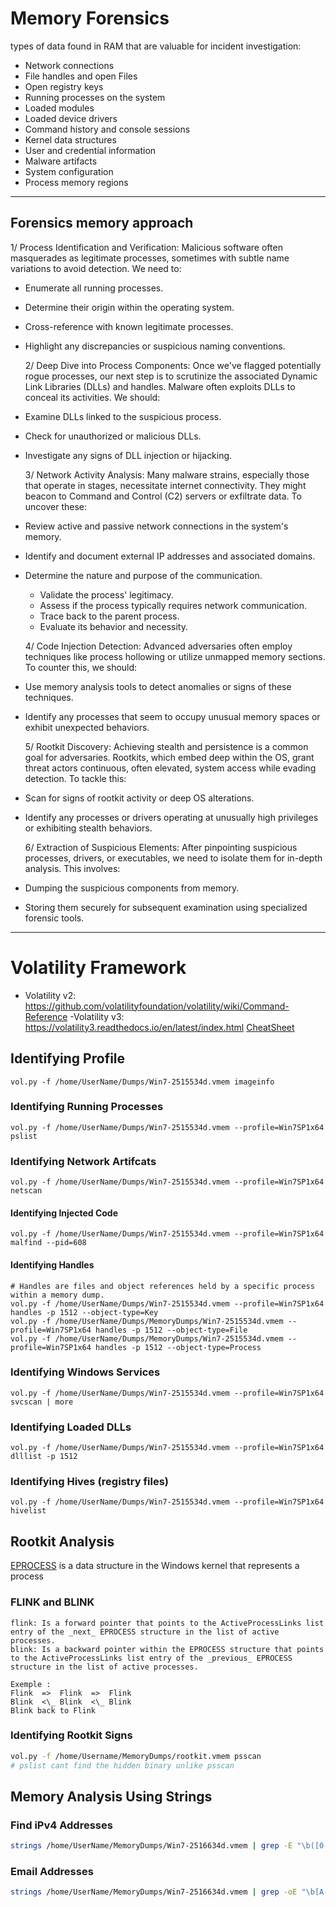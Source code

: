 # Memory Forensics

types of data found in RAM that are valuable for incident investigation:

- Network connections
- File handles and open Files
- Open registry keys
- Running processes on the system
- Loaded modules
- Loaded device drivers
- Command history and console sessions
- Kernel data structures
- User and credential information
- Malware artifacts
- System configuration
- Process memory regions


________________________________________________________________________________________

## Forensics memory approach
   1/ Process Identification and Verification: Malicious software often masquerades as legitimate processes, sometimes with subtle name variations to avoid detection. We need to:
   
- Enumerate all running processes.
- Determine their origin within the operating system.
- Cross-reference with known legitimate processes.
- Highlight any discrepancies or suspicious naming conventions.

   2/ Deep Dive into Process Components: Once we've flagged potentially rogue processes, our next step is to scrutinize the associated Dynamic Link Libraries (DLLs) and handles. Malware often exploits DLLs to conceal its activities. We should:
   
- Examine DLLs linked to the suspicious process.
- Check for unauthorized or malicious DLLs.
- Investigate any signs of DLL injection or hijacking.

  3/  Network Activity Analysis: Many malware strains, especially those that operate in stages, necessitate internet connectivity. They might beacon to Command and Control (C2) servers or exfiltrate data. To uncover these:
  
- Review active and passive network connections in the system's memory.
- Identify and document external IP addresses and associated domains.
- Determine the nature and purpose of the communication.
  - Validate the process' legitimacy.
  - Assess if the process typically requires network communication.
  - Trace back to the parent process.
  - Evaluate its behavior and necessity.

   4/ Code Injection Detection: Advanced adversaries often employ techniques like process hollowing or utilize unmapped memory sections. To counter this, we should:
   
- Use memory analysis tools to detect anomalies or signs of these techniques.
- Identify any processes that seem to occupy unusual memory spaces or exhibit unexpected behaviors.

   5/ Rootkit Discovery: Achieving stealth and persistence is a common goal for adversaries. Rootkits, which embed deep within the OS, grant threat actors continuous, often elevated, system access while evading detection. To tackle this:
   
- Scan for signs of rootkit activity or deep OS alterations.
- Identify any processes or drivers operating at unusually high privileges or exhibiting stealth behaviors.

  6/  Extraction of Suspicious Elements: After pinpointing suspicious processes, drivers, or executables, we need to isolate them for in-depth analysis. This involves:
  
- Dumping the suspicious components from memory.
- Storing them securely for subsequent examination using specialized forensic tools.


________________________________________________________________________________________

# Volatility Framework

- Volatility v2: https://github.com/volatilityfoundation/volatility/wiki/Command-Reference
-Volatility v3: https://volatility3.readthedocs.io/en/latest/index.html
[CheatSheet](https://blog.onfvp.com/post/volatility-cheatsheet/)

## Identifying Profile
```
vol.py -f /home/UserName/Dumps/Win7-2515534d.vmem imageinfo 
```
### Identifying Running Processes
```
vol.py -f /home/UserName/Dumps/Win7-2515534d.vmem --profile=Win7SP1x64 pslist
```
### Identifying Network Artifcats
```
vol.py -f /home/UserName/Dumps/Win7-2515534d.vmem --profile=Win7SP1x64 netscan
```
#### Identifying Injected Code
```
vol.py -f /home/UserName/Dumps/Win7-2515534d.vmem --profile=Win7SP1x64 malfind --pid=608
```
#### Identifying Handles
```
# Handles are files and object references held by a specific process within a memory dump.
vol.py -f /home/UserName/Dumps/Win7-2515534d.vmem --profile=Win7SP1x64 handles -p 1512 --object-type=Key
vol.py -f /home/UserName/Dumps/MemoryDumps/Win7-2515534d.vmem --profile=Win7SP1x64 handles -p 1512 --object-type=File
vol.py -f /home/UserName/Dumps/MemoryDumps/Win7-2515534d.vmem --profile=Win7SP1x64 handles -p 1512 --object-type=Process
```

### Identifying Windows Services
```
vol.py -f /home/UserName/Dumps/Win7-2515534d.vmem --profile=Win7SP1x64 svcscan | more
```

### Identifying Loaded DLLs
```
vol.py -f /home/UserName/Dumps/Win7-2515534d.vmem --profile=Win7SP1x64 dlllist -p 1512
```

### Identifying Hives (registry files)
```
vol.py -f /home/UserName/Dumps/Win7-2515534d.vmem --profile=Win7SP1x64 hivelist
```

## Rootkit Analysis
[EPROCESS](https://www.nirsoft.net/kernel_struct/vista/EPROCESS.html) is a data structure in the Windows kernel that represents a process


### FLINK and BLINK
    
    flink: Is a forward pointer that points to the ActiveProcessLinks list entry of the _next_ EPROCESS structure in the list of active processes.
    blink: Is a backward pointer within the EPROCESS structure that points to the ActiveProcessLinks list entry of the _previous_ EPROCESS structure in the list of active processes.

```
Exemple :
Flink  =>  Flink  =>  Flink
Blink  <\_ Blink  <\_ Blink
Blink back to Flink
``` 
### Identifying Rootkit Signs

```bash
vol.py -f /home/Username/MemoryDumps/rootkit.vmem psscan
# pslist cant find the hidden binary unlike psscan 
``` 

## Memory Analysis Using Strings

### Find iPv4 Addresses
```bash
strings /home/UserName/MemoryDumps/Win7-2516634d.vmem | grep -E "\b([0-9]{1,3}\.){3}[0-9]{1,3}\b"
``` 
### Email Addresses
```bash
strings /home/UserName/MemoryDumps/Win7-2516634d.vmem | grep -oE "\b[A-Za-z0-9._%+-]+@[A-Za-z0-9.-]+\.[A-Za-z]{2,4}\b"
``` 








